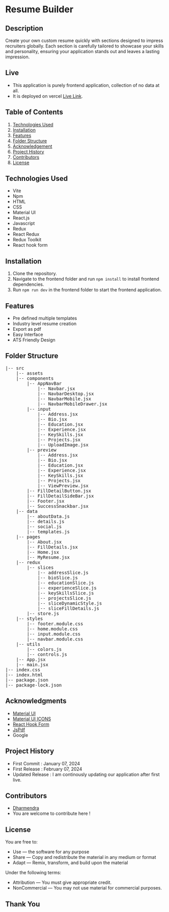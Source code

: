 # Resume Builder

## Description

Create your own custom resume quickly with sections designed to impress recruiters globally. Each section is carefully tailored to showcase your skills and personality, ensuring your application stands out and leaves a lasting impression.

## Live

- This application is purely frontend application, collection of no data at all.
- It is deployed on vercel [Live Link](https://resume-builder-zeta-topaz.vercel.app/).

## Table of Contents

1. [Technologies Used](#technologies-used)
2. [Installation ](#installation)
3. [Features](#features)
4. [Folder Structure](#folder-structure)
5. [Acknowledgement](#acknowledgments)
6. [Project History](#project-history)
7. [Contributors](#contributors)
8. [License](#license)

## Technologies Used

- Vite
- Npm
- HTML
- CSS
- Material UI
- React.js
- Javascript
- Redux
- React Redux
- Redux Toolkit
- React hook form

## Installation

1. Clone the repository.
2. Navigate to the frontend folder and run `npm install` to install frontend dependencies.
3. Run `npm run dev` in the frontend folder to start the frontend application.

## Features

- Pre defined multiple templates
- Industry level resume creation
- Export as pdf
- Easy Interface
- ATS Friendly Design

## Folder Structure

<pre>
|-- src
    |-- assets 
    |-- components
        |-- AppNavBar 
            |-- Navbar.jsx 
            |-- NavbarDesktop.jsx 
            |-- NavbarMobile.jsx 
            |-- NavbarMobileDrawer.jsx
        |-- input
            |-- Address.jsx
            |-- Bio.jsx
            |-- Education.jsx
            |-- Experience.jsx 
            |-- KeySkills.jsx
            |-- Projects.jsx
            |-- UploadImage.jsx
        |-- preview
            |-- Address.jsx
            |-- Bio.jsx
            |-- Education.jsx
            |-- Experience.jsx 
            |-- KeySkills.jsx
            |-- Projects.jsx
            |-- ViewPreview.jsx
        |-- FillDetailButton.jsx
        |-- FillDetailSideBar.jsx
        |-- Footer.jsx
        |-- SuccessSnackbar.jsx
    |-- data
        |-- aboutData.js
        |-- details.js 
        |-- social.js
        |-- templates.js 
    |-- pages
        |-- About.jsx 
        |-- FillDetails.jsx 
        |-- Home.jsx 
        |-- MyResume.jsx 
    |-- redux
        |-- slices
            |-- addressSlice.js
            |-- bioSlice.js 
            |-- educationSlice.js 
            |-- experienceSlice.js 
            |-- keySkillsSlice.js 
            |-- projectsSlice.js 
            |-- sliceDynamicStyle.js 
            |-- sliceFillDetails.js 
        |-- store.js  
    |-- styles
        |-- footer.module.css 
        |-- home.module.css 
        |-- input.module.css 
        |-- navbar.module.css 
    |-- utils 
        |-- colors.js 
        |-- controls.js 
    |-- App.jsx 
    |-- main.jsx 
|-- index.css 
|-- index.html
|-- package.json
|-- package-lock.json
</pre>

## Acknowledgments

- [Material UI](https://mui.com/material-ui/getting-started/overview/)
- [Material UI ICONS ](https://mui.com/material-ui/material-icons/)
- [React Hook Form](https://react-hook-form.com/)
- [JsPdf](https://www.npmjs.com/package/jspdf)
- Google

## Project History

- First Commit : January 07, 2024
- First Release : February 07, 2024
- Updated Release : I am continously updating our application after first live.

## Contributors

- [ Dharmendra ](https://github.com/Dharmendra6944)
- You are welcome to contribute here !

## License

You are free to:

- Use — the software for any purpose
- Share — Copy and redistribute the material in any medium or format
- Adapt — Remix, transform, and build upon the material

Under the following terms:

- Attribution — You must give appropriate credit.
- NonCommercial — You may not use material for commercial purposes.

## Thank You
